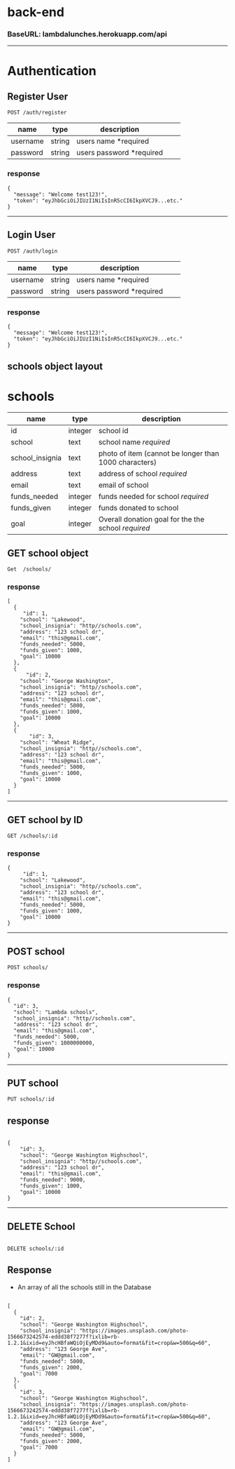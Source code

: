 # back-end

### BaseURL: lambdalunches.herokuapp.com/api

---

# **Authentication**

## Register User

```
POST /auth/register
```

| name     | type   | description               |     |     |
| -------- | ------ | ------------------------- | --- | --- |
| username | string | users name \*required     |     |     |
| password | string | users password \*required |     |     |

### response

```
{
  "message": "Welcome test123!",
  "token": "eyJhbGciOiJIUzI1NiIsInR5cCI6IkpXVCJ9...etc."
}
```

---

## Login User

```
POST /auth/login
```

| name     | type   | description               |     |     |
| -------- | ------ | ------------------------- | --- | --- |
| username | string | users name \*required     |     |     |
| password | string | users password \*required |     |     |

### response

```
{
  "message": "Welcome test123!",
  "token": "eyJhbGciOiJIUzI1NiIsInR5cCI6IkpXVCJ9...etc."
}

```

## schools object layout

# **schools**

| name            | type    | description                                           |
| --------------- | ------- | ----------------------------------------------------- |
| id              | integer | school id                                             |
| school          | text    | school name _required_                                |
| school_insignia | text    | photo of item (cannot be longer than 1000 characters) |
| address         | text    | address of school _required_                          |
| email           | text    | email of school                                       |
| funds_needed    | integer | funds needed for school _required_                    |
| funds_given     | integer | funds donated to school                               |
| goal            | integer | Overall donation goal for the the school _required_   |

## GET school object

```
Get  /schools/
```

### response

```
[
  {
     "id": 1,
    "school": "Lakewood",
    "school_insignia": "http//schools.com",
    "address": "123 school dr",
    "email": "this@gmail.com",
    "funds_needed": 5000,
    "funds_given": 1000,
    "goal": 10000
  },
  {
      "id": 2,
    "school": "George Washington",
    "school_insignia": "http//schools.com",
    "address": "123 school dr",
    "email": "this@gmail.com",
    "funds_needed": 5000,
    "funds_given": 1000,
    "goal": 10000
  },
  {
       "id": 3,
    "school": "Wheat Ridge",
    "school_insignia": "http//schools.com",
    "address": "123 school dr",
    "email": "this@gmail.com",
    "funds_needed": 5000,
    "funds_given": 1000,
    "goal": 10000
  }
]

```

---

## GET school by ID

```
GET /schools/:id
```

### response

```
{
     "id": 1,
    "school": "Lakewood",
    "school_insignia": "http//schools.com",
    "address": "123 school dr",
    "email": "this@gmail.com",
    "funds_needed": 5000,
    "funds_given": 1000,
    "goal": 10000
}
```

---

## POST school

```
POST schools/
```

### response

```
{
  "id": 3,
  "school": "Lambda schools",
  "school_insignia": "http//schools.com",
  "address": "123 school dr",
  "email": "this@gmail.com",
  "funds_needed": 5000,
  "funds_given": 1000000000,
  "goal": 10000
}
```

---

## PUT school

```
PUT schools/:id

```

## response

```

{
    "id": 3,
    "school": "George Washington Highschool",
    "school_insignia": "http//schools.com",
    "address": "123 school dr",
    "email": "this@gmail.com",
    "funds_needed": 9000,
    "funds_given": 1000,
    "goal": 10000
}

```

---

## DELETE School

```

DELETE schools/:id

```

## Response

- An array of all the schools still in the Database

```

[
  {
    "id": 2,
    "school": "George Washington Highschool",
    "school_insignia": "https://images.unsplash.com/photo-1566673242574-eddd38f7277f?ixlib=rb-1.2.1&ixid=eyJhcHBfaWQiOjEyMDd9&auto=format&fit=crop&w=500&q=60",
    "address": "123 George Ave",
    "email": "GW@gmail.com",
    "funds_needed": 5000,
    "funds_given": 2000,
    "goal": 7000
  },
  {
    "id": 3,
    "school": "George Washington Highschool",
    "school_insignia": "https://images.unsplash.com/photo-1566673242574-eddd38f7277f?ixlib=rb-1.2.1&ixid=eyJhcHBfaWQiOjEyMDd9&auto=format&fit=crop&w=500&q=60",
    "address": "123 George Ave",
    "email": "GW@gmail.com",
    "funds_needed": 5000,
    "funds_given": 2000,
    "goal": 7000
  }
]

```
